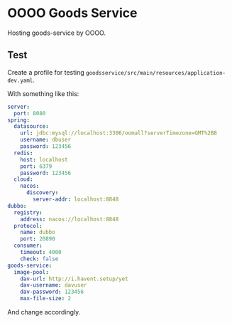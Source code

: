 # OOOO Goods Service

Hosting goods-service by OOOO.

## Test

Create a profile for testing `goodsservice/src/main/resources/application-dev.yaml`.

With something like this:

```yaml
server:
  port: 8080
spring:
  datasource:
    url: jdbc:mysql://localhost:3306/oomall?serverTimezone=GMT%2B8
    username: dbuser
    password: 123456
  redis:
    host: localhost
    port: 6379
    password: 123456
  cloud:
    nacos:
      discovery:
        server-addr: localhost:8848
dubbo:
  registry:
    address: nacos://localhost:8848
  protocol:
    name: dubbo
    port: 20890
  consumer:
    timeout: 4000
    check: false
goods-service:
  image-pool:
    dav-url: http://i.havent.setup/yet
    dav-username: davuser
    dav-password: 123456
    max-file-size: 2
```

And change accordingly.